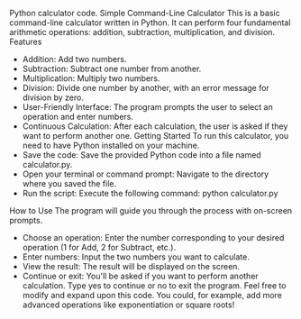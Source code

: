 Python calculator code.
Simple Command-Line Calculator
This is a basic command-line calculator written in Python. It can perform four fundamental arithmetic operations: addition, subtraction, multiplication, and division.
Features
 * Addition: Add two numbers.
 * Subtraction: Subtract one number from another.
 * Multiplication: Multiply two numbers.
 * Division: Divide one number by another, with an error message for division by zero.
 * User-Friendly Interface: The program prompts the user to select an operation and enter numbers.
 * Continuous Calculation: After each calculation, the user is asked if they want to perform another one.
Getting Started
To run this calculator, you need to have Python installed on your machine.
 * Save the code: Save the provided Python code into a file named calculator.py.
 * Open your terminal or command prompt: Navigate to the directory where you saved the file.
 * Run the script: Execute the following command:
   python calculator.py

How to Use
The program will guide you through the process with on-screen prompts.
 * Choose an operation: Enter the number corresponding to your desired operation (1 for Add, 2 for Subtract, etc.).
 * Enter numbers: Input the two numbers you want to calculate.
 * View the result: The result will be displayed on the screen.
 * Continue or exit: You'll be asked if you want to perform another calculation. Type yes to continue or no to exit the program.
Feel free to modify and expand upon this code. You could, for example, add more advanced operations like exponentiation or square roots!
